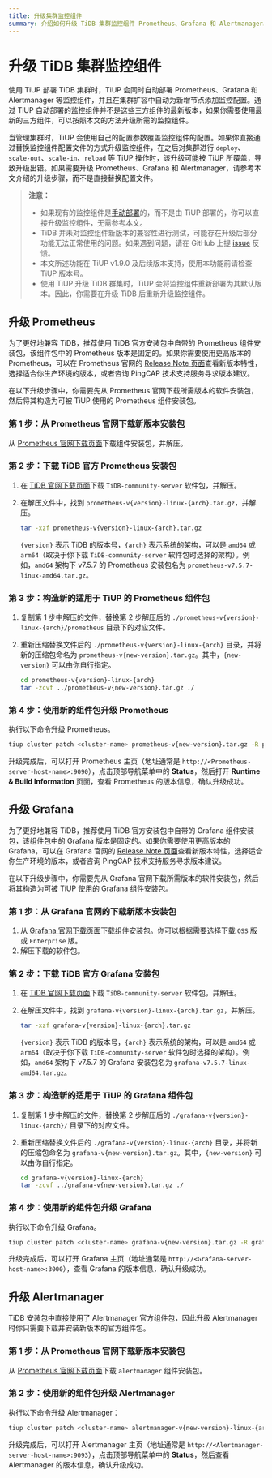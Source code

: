 ```yaml
---
title: 升级集群监控组件
summary: 介绍如何升级 TiDB 集群监控组件 Prometheus、Grafana 和 Alertmanager。
---
```


# 升级 TiDB 集群监控组件

使用 TiUP 部署 TiDB 集群时，TiUP 会同时自动部署 Prometheus、Grafana 和 Alertmanager 等监控组件，并且在集群扩容中自动为新增节点添加监控配置。通过 TiUP 自动部署的监控组件并不是这些三方组件的最新版本，如果你需要使用最新的三方组件，可以按照本文的方法升级所需的监控组件。

当管理集群时，TiUP 会使用自己的配置参数覆盖监控组件的配置。如果你直接通过替换监控组件配置文件的方式升级监控组件，在之后对集群进行 `deploy`、`scale-out`、`scale-in`、`reload` 等 TiUP 操作时，该升级可能被 TiUP 所覆盖，导致升级出错。如果需要升级 Prometheus、Grafana 和 Alertmanager，请参考本文介绍的升级步骤，而不是直接替换配置文件。

> **注意：**
>
> - 如果现有的监控组件是[手动部署](/deploy-monitoring-services.md)的，而不是由 TiUP 部署的，你可以直接升级监控组件，无需参考本文。
> - TiDB 并未对监控组件新版本的兼容性进行测试，可能存在升级后部分功能无法正常使用的问题。如果遇到问题，请在 GitHub 上提 [issue](https://github.com/pingcap/tidb/issues) 反馈。
> - 本文所述功能在 TiUP v1.9.0 及后续版本支持，使用本功能前请检查 TiUP 版本号。
> - 使用 TiUP 升级 TiDB 群集时，TiUP 会将监控组件重新部署为其默认版本。因此，你需要在升级 TiDB 后重新升级监控组件。

## 升级 Prometheus

为了更好地兼容 TiDB，推荐使用 TiDB 官方安装包中自带的 Prometheus 组件安装包，该组件包中的 Prometheus 版本是固定的。如果你需要使用更高版本的 Prometheus，可以在 Prometheus 官网的 [Release Note 页面](https://github.com/prometheus/prometheus/releases)查看新版本特性，选择适合你生产环境的版本，或者咨询 PingCAP 技术支持服务寻求版本建议。

在以下升级步骤中，你需要先从 Prometheus 官网下载所需版本的软件安装包，然后将其构造为可被 TiUP 使用的 Prometheus 组件安装包。

### 第 1 步：从 Prometheus 官网下载新版本安装包

从 [Prometheus 官网下载页面](https://prometheus.io/download/)下载组件安装包，并解压。

### 第 2 步：下载 TiDB 官方 Prometheus 安装包

1. 在 [TiDB 官网下载页面](https://cn.pingcap.com/product-community/)下载 `TiDB-community-server` 软件包，并解压。
2. 在解压文件中，找到 `prometheus-v{version}-linux-{arch}.tar.gz`，并解压。

    ```bash
    tar -xzf prometheus-v{version}-linux-{arch}.tar.gz
    ```

    `{version}` 表示 TiDB 的版本号，`{arch}` 表示系统的架构，可以是 `amd64` 或 `arm64`（取决于你下载 `TiDB-community-server` 软件包时选择的架构）。例如，`amd64` 架构下 v7.5.7 的 Prometheus 安装包名为 `prometheus-v7.5.7-linux-amd64.tar.gz`。

### 第 3 步：构造新的适用于 TiUP 的 Prometheus 组件包

1. 复制第 1 步中解压的文件，替换第 2 步解压后的 `./prometheus-v{version}-linux-{arch}/prometheus` 目录下的对应文件。
2. 重新压缩替换文件后的 `./prometheus-v{version}-linux-{arch}` 目录，并将新的压缩包命名为 `prometheus-v{new-version}.tar.gz`。其中，`{new-version}` 可以由你自行指定。

    ```bash
    cd prometheus-v{version}-linux-{arch}
    tar -zcvf ../prometheus-v{new-version}.tar.gz ./
    ```

### 第 4 步：使用新的组件包升级 Prometheus

执行以下命令升级 Prometheus。

```bash
tiup cluster patch <cluster-name> prometheus-v{new-version}.tar.gz -R prometheus --overwrite
```

升级完成后，可以打开 Prometheus 主页（地址通常是 `http://<Prometheus-server-host-name>:9090`），点击顶部导航菜单中的 **Status**，然后打开 **Runtime & Build Information** 页面，查看 Prometheus 的版本信息，确认升级成功。

## 升级 Grafana

为了更好地兼容 TiDB，推荐使用 TiDB 官方安装包中自带的 Grafana 组件安装包，该组件包中的 Grafana 版本是固定的。如果你需要使用更高版本的 Grafana，可以在 Grafana 官网的 [Release Note 页面](https://grafana.com/docs/grafana/latest/whatsnew/)查看新版本特性，选择适合你生产环境的版本，或者咨询 PingCAP 技术支持服务寻求版本建议。

在以下升级步骤中，你需要先从 Grafana 官网下载所需版本的软件安装包，然后将其构造为可被 TiUP 使用的 Grafana 组件安装包。

### 第 1 步：从 Grafana 官网的下载新版本安装包

1. 从 [Grafana 官网下载页面](https://grafana.com/grafana/download?pg=get&plcmt=selfmanaged-box1-cta1)下载组件安装包。你可以根据需要选择下载 `OSS` 版或 `Enterprise` 版。
2. 解压下载的软件包。

### 第 2 步：下载 TiDB 官方 Grafana 安装包

1. 在 [TiDB 官网下载页面](https://cn.pingcap.com/product-community/)下载 `TiDB-community-server` 软件包，并解压。
2. 在解压文件中，找到 `grafana-v{version}-linux-{arch}.tar.gz`，并解压。

    ```bash
    tar -xzf grafana-v{version}-linux-{arch}.tar.gz
    ```
    
    `{version}` 表示 TiDB 的版本号，`{arch}` 表示系统的架构，可以是 `amd64` 或 `arm64`（取决于你下载 `TiDB-community-server` 软件包时选择的架构）。例如，`amd64` 架构下 v7.5.7 的 Grafana 安装包名为 `grafana-v7.5.7-linux-amd64.tar.gz`。

### 第 3 步：构造新的适用于 TiUP 的 Grafana 组件包

1. 复制第 1 步中解压的文件，替换第 2 步解压后的 `./grafana-v{version}-linux-{arch}/` 目录下的对应文件。
2. 重新压缩替换文件后的 `./grafana-v{version}-linux-{arch}` 目录，并将新的压缩包命名为 `grafana-v{new-version}.tar.gz`。其中，`{new-version}` 可以由你自行指定。

    ```bash
    cd grafana-v{version}-linux-{arch}
    tar -zcvf ../grafana-v{new-version}.tar.gz ./
    ```

### 第 4 步：使用新的组件包升级 Grafana

执行以下命令升级 Grafana。

```bash
tiup cluster patch <cluster-name> grafana-v{new-version}.tar.gz -R grafana --overwrite
```

升级完成后，可以打开 Grafana 主页（地址通常是 `http://<Grafana-server-host-name>:3000`），查看 Grafana 的版本信息，确认升级成功。

## 升级 Alertmanager

TiDB 安装包中直接使用了 Alertmanager 官方组件包，因此升级 Alertmanager 时你只需要下载并安装新版本的官方组件包。

### 第 1 步：从 Prometheus 官网下载新版本安装包

从 [Prometheus 官网下载页面](https://prometheus.io/download/#alertmanager)下载 `alertmanager` 组件安装包。

### 第 2 步：使用新的组件包升级 Alertmanager

执行以下命令升级 Alertmanager：

```bash
tiup cluster patch <cluster-name> alertmanager-v{new-version}-linux-{arch}.tar.gz -R alertmanager --overwrite
```

升级完成后，可以打开 Alertmanager 主页（地址通常是 `http://<Alertmanager-server-host-name>:9093`），点击顶部导航菜单中的 **Status**，然后查看 Alertmanager 的版本信息，确认升级成功。